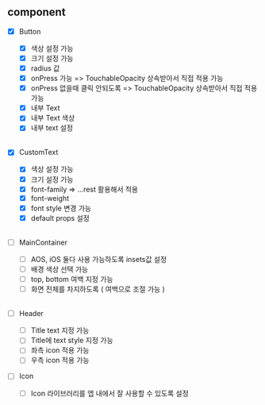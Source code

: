 ## component

- [x] Button

  - [x] 색상 설정 가능
  - [x] 크기 설정 가능
  - [x] radius 값
  - [x] onPress 가능 => TouchableOpacity 상속받아서 직접 적용 가능
  - [x] onPress 없을때 클릭 안되도록 => TouchableOpacity 상속받아서 직접 적용 가능
  - [x] 내부 Text
  - [x] 내부 Text 색상
  - [x] 내부 text 설정
        <br>
        <br>

- [x] CustomText

  - [x] 색상 설정 가능
  - [x] 크기 설정 가능
  - [x] font-family => ...rest 활용해서 적용
  - [x] font-weight
  - [x] font style 변경 가능
  - [x] default props 설정
        <br>
        <br>

- [ ] MainContainer
  - [ ] AOS, iOS 둘다 사용 가능하도록 insets값 설정
  - [ ] 배경 색상 선택 가능
  - [ ] top, bottom 여백 지정 가능
  - [ ] 화면 전체를 차지하도록 ( 여백으로 조절 가능 )
        <br>
        <br>
- [ ] Header

  - [ ] Title text 지정 가능
  - [ ] Title에 text style 지정 가능
  - [ ] 좌측 icon 적용 가능
  - [ ] 우측 icon 적용 가능

- [ ] Icon
  - [ ] Icon 라이브러리를 엡 내에서 잘 사용할 수 있도록 설정

